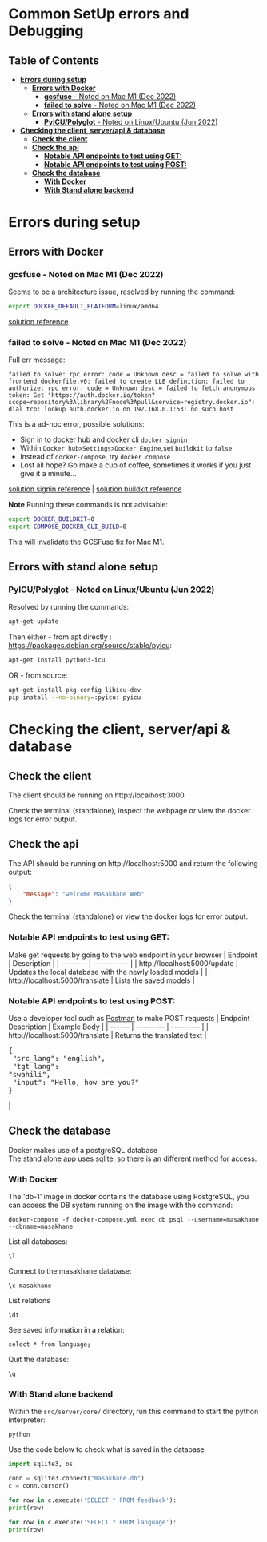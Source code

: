# Common SetUp errors and Debugging

## Table of Contents
- [**Errors during setup**](#errors-during-setup)
  - [**Errors with Docker**](#errors-with-docker)
    - [**gcsfuse** - Noted on Mac M1 (Dec 2022)](#gcsfuse---noted-on-mac-m1-dec-2022)
    - [**failed to solve** - Noted on Mac M1 (Dec 2022)](#failed-to-solve---noted-on-mac-m1-dec-2022)
  - [**Errors with stand alone setup**](#errors-with-stand-alone-setup)
    - [**PyICU/Polyglot** - Noted on Linux/Ubuntu (Jun 2022)](#pyicupolyglot---noted-on-linuxubuntu-jun-2022)
- [**Checking the client, server/api \& database**](#checking-the-client-serverapi--database)
  - [**Check the client**](#check-the-client)
  - [**Check the api**](#check-the-api)
    - [**Notable API endpoints to test using GET:**](#notable-api-endpoints-to-test-using-get)
    - [**Notable API endpoints to test using POST:**](#notable-api-endpoints-to-test-using-post)
  - [**Check the database**](#check-the-database)
    - [**With Docker**](#with-docker)
    - [**With Stand alone backend**](#with-stand-alone-backend)


# **Errors during setup**

## **Errors with Docker**
### **gcsfuse** - Noted on Mac M1 (Dec 2022)
Seems to be a architecture issue, resolved by running the command:
```bash
export DOCKER_DEFAULT_PLATFORM=linux/amd64
```
[solution reference](https://github.com/GoogleCloudPlatform/gcsfuse/issues/586)

### **failed to solve** - Noted on Mac M1 (Dec 2022)
Full err message:  
```
failed to solve: rpc error: code = Unknown desc = failed to solve with frontend dockerfile.v0: failed to create LLB definition: failed to authorize: rpc error: code = Unknown desc = failed to fetch anonymous token: Get "https://auth.docker.io/token?scope=repository%3Alibrary%2Fnode%3Apull&service=registry.docker.io": dial tcp: lookup auth.docker.io on 192.168.0.1:53: no such host
```

This is a ad-hoc error, possible solutions:
- Sign in to docker hub and docker cli ```docker signin```  
- Within `Docker hub>Settings>Docker Engine`,set  `buildkit` to `false`  
- Instead of `docker-compose`, try `docker compose`
- Lost all hope? Go make a cup of coffee, sometimes it works if you just give it a minute...

[solution signin reference](https://stackoverflow.com/questions/65361083/docker-build-failed-to-fetch-oauth-token-for-openjdk) | [solution buildkit reference](https://stackoverflow.com/questions/64221861/an-error-failed-to-solve-with-frontend-dockerfile-v0)

**Note** Running these commands is not advisable: 
```bash 
export DOCKER_BUILDKIT=0
export COMPOSE_DOCKER_CLI_BUILD=0
``` 
This will invalidate the GCSFuse fix for Mac M1.

## **Errors with stand alone setup**

### **PyICU/Polyglot** - Noted on Linux/Ubuntu (Jun 2022)

Resolved by running the commands:
```bash
apt-get update
```

Then either - from apt directly : https://packages.debian.org/source/stable/pyicu:
```bash 
apt-get install python3-icu
```
OR - from source:
```bash
apt-get install pkg-config libicu-dev
pip install --no-binary=:pyicu: pyicu
```

# **Checking the client, server/api & database**
## **Check the client**
The client should be running on http://localhost:3000.

Check the terminal (standalone), inspect the webpage or view the docker logs for error output.
## **Check the api**
The API should be running on http://localhost:5000 and return the following output:
```json
{  
    "message": "welcome Masakhane Web"
}
```
Check the terminal (standalone) or view the docker logs for error output.

### **Notable API endpoints to test using GET:**
Make get requests by going to the web endpoint in your browser
| Endpoint |  Description | 
| -------- |  ----------- |
| http://localhost:5000/update | Updates the local database with the newly loaded models | 
| http://localhost:5000/translate | Lists the saved models |  



### **Notable API endpoints to test using POST:**
Use a developer tool such as [Postman](https://www.postman.com/) to make POST requests
| Endpoint | Description | Example Body |
| ------ | --------- | --------- |
| http://localhost:5000/translate | Returns the translated text  | <pre lang="json">{<br>  "src_lang": "english",<br>  "tgt_lang": "swahili",<br>  "input":    "Hello, how are you?"<br>}</pre>|

## **Check the database**
Docker makes use of a postgreSQL database  
The stand alone app uses sqlite, so there is an different method for access.

### **With Docker**  
The 'db-1' image in docker contains the database using PostgreSQL, you can access the DB system running on the image with the command:
```
docker-compose -f docker-compose.yml exec db psql --username=masakhane --dbname=masakhane
```

List all databases:
```
\l
```

Connect to the masakhane database: 
```
\c masakhane
```

List relations
```
\dt
```

See saved information in a relation:
```
select * from language;
```

Quit the database:
```
\q
```

### **With Stand alone backend**  

Within the `src/server/core/` directory, run this command to start the python interpreter:
```
python
``` 

Use the code below to check what is saved in the database

```python
import sqlite3, os

conn = sqlite3.connect("masakhane.db")
c = conn.cursor()

for row in c.execute('SELECT * FROM feedback'):
print(row)

for row in c.execute('SELECT * FROM language'):
print(row)
```
